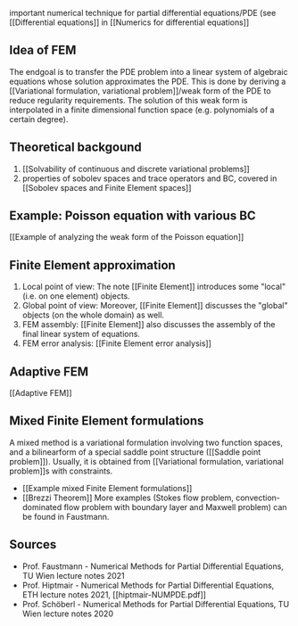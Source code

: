 important numerical technique for partial differential equations/PDE (see [[Differential equations]] in [[Numerics for differential equations]]


## Idea of FEM
The endgoal is to transfer the PDE problem into a linear system of algebraic equations whose solution approximates the PDE.
This is done by deriving a [[Variational formulation, variational problem]]/weak form of the PDE to reduce regularity requirements. The solution of this weak form is interpolated in a finite dimensional function space (e.g. polynomials of a certain degree).


## Theoretical backgound
1. [[Solvability of continuous and discrete variational problems]]
2. properties of sobolev spaces and trace operators and BC, covered in [[Sobolev spaces and Finite Element spaces]]


## Example: Poisson equation with various BC
[[Example of analyzing the weak form of the Poisson equation]]


## Finite Element approximation
1. Local point of view: The note [[Finite Element]] introduces some "local" (i.e. on one element) objects.
2. Global point of view: Moreover, [[Finite Element]] discusses the "global" objects (on the whole domain) as well.
3. FEM assembly: [[Finite Element]] also discusses the assembly of the final linear system of equations.
4. FEM error analysis: [[Finite Element error analysis]]


## Adaptive FEM
[[Adaptive FEM]]


## Mixed Finite Element formulations
A mixed method is a variational formulation involving two function spaces, and a bilinearform of a special saddle point structure ([[Saddle point problem]]). Usually, it is obtained from [[Variational formulation, variational problem]]s with constraints.
- [[Example mixed Finite Element formulations]]
- [[Brezzi Theorem]]
More examples (Stokes flow problem, convection-dominated flow problem with boundary layer and Maxwell problem) can be found in Faustmann.


## Sources
- Prof. Faustmann - Numerical Methods for Partial Differential Equations, TU Wien lecture notes 2021
- Prof. Hiptmair - Numerical Methods for Partial Differential Equations, ETH lecture notes 2021, [[hiptmair-NUMPDE.pdf]]
- Prof. Schöberl - Numerical Methods for Partial Differential Equations, TU Wien lecture notes 2020
